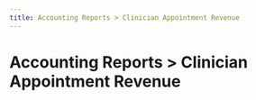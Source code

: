 ```yaml
---
title: Accounting Reports > Clinician Appointment Revenue
---
```


# Accounting Reports > Clinician Appointment Revenue
